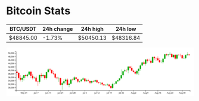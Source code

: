 # Bitcoin Stats

BTC/USDT|24h change|24h high|24h low|
|---|---|---|---|
|$48845.00|-1.73%|$50450.13|$48316.84|

<img src="./chart.svg">
